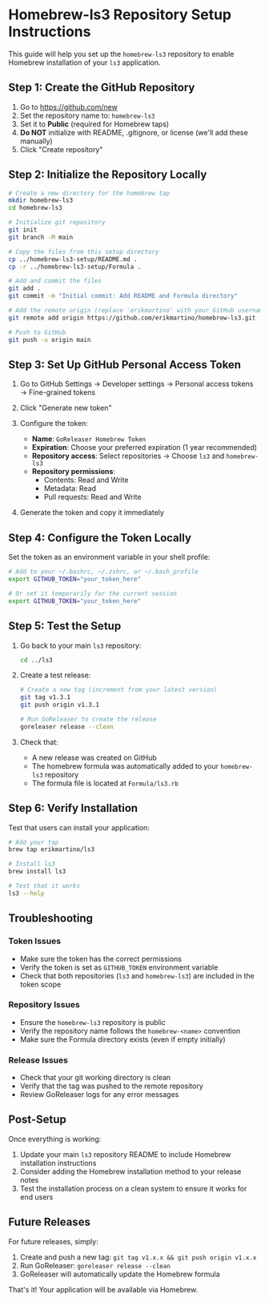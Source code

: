 # Homebrew-ls3 Repository Setup Instructions

This guide will help you set up the `homebrew-ls3` repository to enable Homebrew installation of your `ls3` application.

## Step 1: Create the GitHub Repository

1. Go to https://github.com/new
2. Set the repository name to: `homebrew-ls3`
3. Set it to **Public** (required for Homebrew taps)
4. **Do NOT** initialize with README, .gitignore, or license (we'll add these manually)
5. Click "Create repository"

## Step 2: Initialize the Repository Locally

```bash
# Create a new directory for the homebrew tap
mkdir homebrew-ls3
cd homebrew-ls3

# Initialize git repository
git init
git branch -M main

# Copy the files from this setup directory
cp ../homebrew-ls3-setup/README.md .
cp -r ../homebrew-ls3-setup/Formula .

# Add and commit the files
git add .
git commit -m "Initial commit: Add README and Formula directory"

# Add the remote origin (replace 'erikmartino' with your GitHub username if different)
git remote add origin https://github.com/erikmartino/homebrew-ls3.git

# Push to GitHub
git push -u origin main
```

## Step 3: Set Up GitHub Personal Access Token

1. Go to GitHub Settings → Developer settings → Personal access tokens → Fine-grained tokens
2. Click "Generate new token"
3. Configure the token:
   - **Name**: `GoReleaser Homebrew Token`
   - **Expiration**: Choose your preferred expiration (1 year recommended)
   - **Repository access**: Select repositories → Choose `ls3` and `homebrew-ls3`
   - **Repository permissions**:
     - Contents: Read and Write
     - Metadata: Read
     - Pull requests: Read and Write

4. Generate the token and copy it immediately

## Step 4: Configure the Token Locally

Set the token as an environment variable in your shell profile:

```bash
# Add to your ~/.bashrc, ~/.zshrc, or ~/.bash_profile
export GITHUB_TOKEN="your_token_here"

# Or set it temporarily for the current session
export GITHUB_TOKEN="your_token_here"
```

## Step 5: Test the Setup

1. Go back to your main `ls3` repository:
   ```bash
   cd ../ls3
   ```

2. Create a test release:
   ```bash
   # Create a new tag (increment from your latest version)
   git tag v1.3.1
   git push origin v1.3.1
   
   # Run GoReleaser to create the release
   goreleaser release --clean
   ```

3. Check that:
   - A new release was created on GitHub
   - The homebrew formula was automatically added to your `homebrew-ls3` repository
   - The formula file is located at `Formula/ls3.rb`

## Step 6: Verify Installation

Test that users can install your application:

```bash
# Add your tap
brew tap erikmartino/ls3

# Install ls3
brew install ls3

# Test that it works
ls3 --help
```

## Troubleshooting

### Token Issues
- Make sure the token has the correct permissions
- Verify the token is set as `GITHUB_TOKEN` environment variable
- Check that both repositories (`ls3` and `homebrew-ls3`) are included in the token scope

### Repository Issues
- Ensure the `homebrew-ls3` repository is public
- Verify the repository name follows the `homebrew-<name>` convention
- Make sure the Formula directory exists (even if empty initially)

### Release Issues
- Check that your git working directory is clean
- Verify that the tag was pushed to the remote repository
- Review GoReleaser logs for any error messages

## Post-Setup

Once everything is working:

1. Update your main `ls3` repository README to include Homebrew installation instructions
2. Consider adding the Homebrew installation method to your release notes
3. Test the installation process on a clean system to ensure it works for end users

## Future Releases

For future releases, simply:

1. Create and push a new tag: `git tag v1.x.x && git push origin v1.x.x`
2. Run GoReleaser: `goreleaser release --clean`
3. GoReleaser will automatically update the Homebrew formula

That's it! Your application will be available via Homebrew.